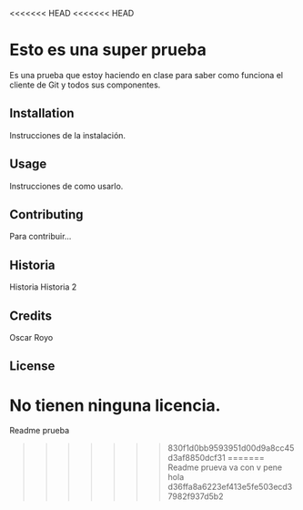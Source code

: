 <<<<<<< HEAD
<<<<<<< HEAD
# Esto es una super prueba

Es una prueba que estoy haciendo en clase para saber como funciona el cliente de Git y todos sus componentes.

## Installation

Instrucciones de la instalación.

## Usage

Instrucciones de como usarlo.

## Contributing

Para contribuir...

## Historia

Historia
Historia 2

## Credits

Oscar Royo

## License 

No tienen ninguna licencia.
=======
Readme prueba
>>>>>>> 830f1d0bb9593951d00d9a8cc45d3af8850dcf31
=======
Readme prueva va con v
pene
hola
>>>>>>> d36ffa8a6223ef413e5fe503ecd37982f937d5b2
